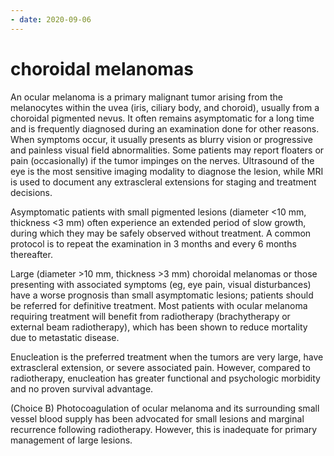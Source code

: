```yaml
---
- date: 2020-09-06
---
```


# choroidal melanomas

An ocular melanoma is a primary malignant tumor arising from the melanocytes within the uvea (iris, ciliary body, and choroid), usually from a choroidal pigmented nevus.  It often remains asymptomatic for a long time and is frequently diagnosed during an examination done for other reasons.  When symptoms occur, it usually presents as blurry vision or progressive and painless visual field abnormalities.  Some patients may report floaters or pain (occasionally) if the tumor impinges on the nerves.  Ultrasound of the eye is the most sensitive imaging modality to diagnose the lesion, while MRI is used to document any extrascleral extensions for staging and treatment decisions.

Asymptomatic patients with small pigmented lesions (diameter <10 mm, thickness <3 mm) often experience an extended period of slow growth, during which they may be safely observed without treatment.  A common protocol is to repeat the examination in 3 months and every 6 months thereafter.

Large (diameter >10 mm, thickness >3 mm) choroidal melanomas or those presenting with associated symptoms (eg, eye pain, visual disturbances) have a worse prognosis than small asymptomatic lesions; patients should be referred for definitive treatment.  Most patients with ocular melanoma requiring treatment will benefit from radiotherapy (brachytherapy or external beam radiotherapy), which has been shown to reduce mortality due to metastatic disease.

Enucleation is the preferred treatment when the tumors are very large, have extrascleral extension, or severe associated pain.  However, compared to radiotherapy, enucleation has greater functional and psychologic morbidity and no proven survival advantage.

(Choice B)  Photocoagulation of ocular melanoma and its surrounding small vessel blood supply has been advocated for small lesions and marginal recurrence following radiotherapy.  However, this is inadequate for primary management of large lesions.
